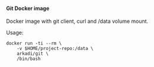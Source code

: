 #### Git Docker image

Docker image with git client, curl and /data volume mount.

Usage:

    docker run -ti --rm \
        -v $HOME/project-repo:/data \
        arkadi/git \
        /bin/bash
